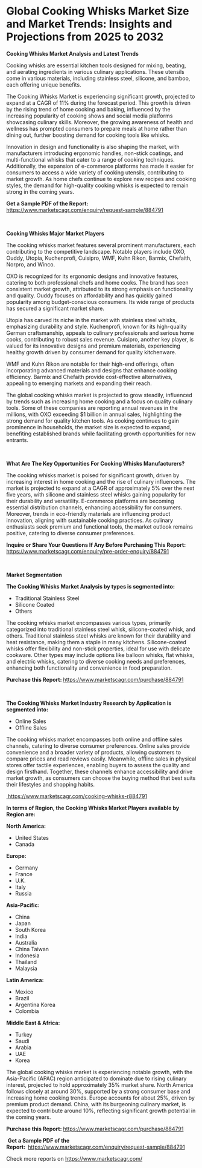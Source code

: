 <p><h1>Global Cooking Whisks Market Size and Market Trends: Insights and Projections from 2025 to 2032</h1></p><p><strong>Cooking Whisks Market Analysis and Latest Trends</strong></p>
<p><p>Cooking whisks are essential kitchen tools designed for mixing, beating, and aerating ingredients in various culinary applications. These utensils come in various materials, including stainless steel, silicone, and bamboo, each offering unique benefits. </p><p>The Cooking Whisks Market is experiencing significant growth, projected to expand at a CAGR of 11% during the forecast period. This growth is driven by the rising trend of home cooking and baking, influenced by the increasing popularity of cooking shows and social media platforms showcasing culinary skills. Moreover, the growing awareness of health and wellness has prompted consumers to prepare meals at home rather than dining out, further boosting demand for cooking tools like whisks. </p><p>Innovation in design and functionality is also shaping the market, with manufacturers introducing ergonomic handles, non-stick coatings, and multi-functional whisks that cater to a range of cooking techniques. Additionally, the expansion of e-commerce platforms has made it easier for consumers to access a wide variety of cooking utensils, contributing to market growth. As home chefs continue to explore new recipes and cooking styles, the demand for high-quality cooking whisks is expected to remain strong in the coming years.</p></p>
<p><strong>Get a Sample PDF of the Report:&nbsp;</strong> <a href="https://www.marketscagr.com/enquiry/request-sample/884791?utm_campaign=2650&utm_medium=2&utm_source=Github&utm_content=ia&utm_term=04042025&utm_id=cooking-whisks">https://www.marketscagr.com/enquiry/request-sample/884791</a></p>
<p>&nbsp;</p>
<p><strong>Cooking Whisks Major Market Players</strong></p>
<p><p>The cooking whisks market features several prominent manufacturers, each contributing to the competitive landscape. Notable players include OXO, Ouddy, Utopia, Kuchenprofi, Cuisipro, WMF, Kuhn Rikon, Barmix, Chefaith, Norpro, and Winco. </p><p>OXO is recognized for its ergonomic designs and innovative features, catering to both professional chefs and home cooks. The brand has seen consistent market growth, attributed to its strong emphasis on functionality and quality. Ouddy focuses on affordability and has quickly gained popularity among budget-conscious consumers. Its wide range of products has secured a significant market share.</p><p>Utopia has carved its niche in the market with stainless steel whisks, emphasizing durability and style. Kuchenprofi, known for its high-quality German craftsmanship, appeals to culinary professionals and serious home cooks, contributing to robust sales revenue. Cuisipro, another key player, is valued for its innovative designs and premium materials, experiencing healthy growth driven by consumer demand for quality kitchenware.</p><p>WMF and Kuhn Rikon are notable for their high-end offerings, often incorporating advanced materials and designs that enhance cooking efficiency. Barmix and Chefaith provide cost-effective alternatives, appealing to emerging markets and expanding their reach.</p><p>The global cooking whisks market is projected to grow steadily, influenced by trends such as increasing home cooking and a focus on quality culinary tools. Some of these companies are reporting annual revenues in the millions, with OXO exceeding $1 billion in annual sales, highlighting the strong demand for quality kitchen tools. As cooking continues to gain prominence in households, the market size is expected to expand, benefiting established brands while facilitating growth opportunities for new entrants.</p></p>
<p>&nbsp;</p>
<p><strong>What Are The Key Opportunities For Cooking Whisks Manufacturers?</strong></p>
<p><p>The cooking whisks market is poised for significant growth, driven by increasing interest in home cooking and the rise of culinary influencers. The market is projected to expand at a CAGR of approximately 5% over the next five years, with silicone and stainless steel whisks gaining popularity for their durability and versatility. E-commerce platforms are becoming essential distribution channels, enhancing accessibility for consumers. Moreover, trends in eco-friendly materials are influencing product innovation, aligning with sustainable cooking practices. As culinary enthusiasts seek premium and functional tools, the market outlook remains positive, catering to diverse consumer preferences.</p></p>
<p><strong>Inquire or Share Your Questions If Any Before Purchasing This Report:</strong> <a href="https://www.marketscagr.com/enquiry/pre-order-enquiry/884791?utm_campaign=2650&utm_medium=2&utm_source=Github&utm_content=ia&utm_term=04042025&utm_id=cooking-whisks">https://www.marketscagr.com/enquiry/pre-order-enquiry/884791</a></p>
<p>&nbsp;</p>
<p><strong>Market Segmentation</strong></p>
<p><strong>The Cooking Whisks Market Analysis by types is segmented into:</strong></p>
<p><ul><li>Traditional Stainless Steel</li><li>Silicone Coated</li><li>Others</li></ul></p>
<p><p>The cooking whisks market encompasses various types, primarily categorized into traditional stainless steel whisk, silicone-coated whisk, and others. Traditional stainless steel whisks are known for their durability and heat resistance, making them a staple in many kitchens. Silicone-coated whisks offer flexibility and non-stick properties, ideal for use with delicate cookware. Other types may include options like balloon whisks, flat whisks, and electric whisks, catering to diverse cooking needs and preferences, enhancing both functionality and convenience in food preparation.</p></p>
<p><strong>Purchase this Report:&nbsp;</strong><a href="https://www.marketscagr.com/purchase/884791?utm_campaign=2650&utm_medium=2&utm_source=Github&utm_content=ia&utm_term=04042025&utm_id=cooking-whisks">https://www.marketscagr.com/purchase/884791</a></p>
<p>&nbsp;</p>
<p><strong>The Cooking Whisks Market Industry Research by Application is segmented into:</strong></p>
<p><ul><li>Online Sales</li><li>Offline Sales</li></ul></p>
<p><p>The cooking whisks market encompasses both online and offline sales channels, catering to diverse consumer preferences. Online sales provide convenience and a broader variety of products, allowing customers to compare prices and read reviews easily. Meanwhile, offline sales in physical stores offer tactile experiences, enabling buyers to assess the quality and design firsthand. Together, these channels enhance accessibility and drive market growth, as consumers can choose the buying method that best suits their lifestyles and shopping habits.</p></p>
<p><a href="https://www.marketscagr.com/cooking-whisks-r884791?utm_campaign=2650&utm_medium=2&utm_source=Github&utm_content=ia&utm_term=04042025&utm_id=cooking-whisks">&nbsp;https://www.marketscagr.com/cooking-whisks-r884791</a></p>
<p><strong>In terms of Region, the Cooking Whisks Market Players available by Region are:</strong></p>
<p>
    <p> <strong> North America: </strong>
        <ul>
            <li>United States</li>
            <li>Canada</li>
        </ul>
        </p> 
    <p> <strong> Europe: </strong>
        <ul>
            <li>Germany</li>
            <li>France</li>
            <li>U.K.</li>
            <li>Italy</li>
            <li>Russia</li>
        </ul>
        </p> 
    <p> <strong> Asia-Pacific: </strong>
        <ul>
            <li>China</li>
            <li>Japan</li>
            <li>South Korea</li>
            <li>India</li>
            <li>Australia</li>
            <li>China Taiwan</li>
            <li>Indonesia</li>
            <li>Thailand</li>
            <li>Malaysia</li>
        </ul>
        </p> 
    <p> <strong> Latin America: </strong>
        <ul>
            <li>Mexico</li>
            <li>Brazil</li>
            <li>Argentina Korea</li>
            <li>Colombia</li>
        </ul>
        </p> 
    <p> <strong> Middle East & Africa: </strong>
        <ul>
            <li>Turkey</li>
            <li>Saudi</li>
            <li>Arabia</li>
            <li>UAE</li>
            <li>Korea</li>
        </ul>
    </p>
    </p>
<p><p>The global cooking whisks market is experiencing notable growth, with the Asia-Pacific (APAC) region anticipated to dominate due to rising culinary interest, projected to hold approximately 35% market share. North America follows closely at around 30%, supported by a strong consumer base and increasing home cooking trends. Europe accounts for about 25%, driven by premium product demand. China, with its burgeoning culinary market, is expected to contribute around 10%, reflecting significant growth potential in the coming years.</p></p>
<p><strong>Purchase this Report: </strong><a href="https://www.marketscagr.com/purchase/884791?utm_campaign=2650&utm_medium=2&utm_source=Github&utm_content=ia&utm_term=04042025&utm_id=cooking-whisks">https://www.marketscagr.com/purchase/884791</a></p>
<p>&nbsp;<strong>Get a Sample PDF of the Report:&nbsp;&nbsp;</strong><a href="https://www.marketscagr.com/enquiry/request-sample/884791?utm_campaign=2650&utm_medium=2&utm_source=Github&utm_content=ia&utm_term=04042025&utm_id=cooking-whisks">https://www.marketscagr.com/enquiry/request-sample/884791</a></p>
<p><strong></strong></p>
<p>Check more reports on <a href="https://www.marketscagr.com/?utm_campaign=2650&utm_medium=2&utm_source=Github&utm_content=ia&utm_term=04042025&utm_id=cooking-whisks">https://www.marketscagr.com/</a></p>